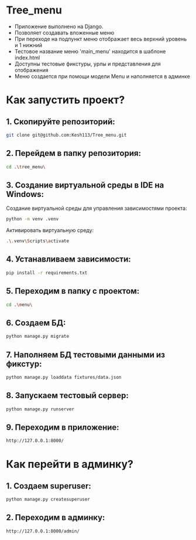 # Tree_menu
- Приложение выполнено на Django.
- Позволяет создавать вложенные меню
- При переходе на подпункт меню отображает весь верхний уровень и 1 нижний
- Тестовое название меню 'main_menu' находится в шаблоне index.html
- Доступны тестовые фикстуры, урлы и представления для отображения
- Меню создается при помощи модели Menu и наполняется в админке

# Как запустить проект?

## 1. Скопируйте репозиторий:
```bash
git clone git@github.com:Kesh113/Tree_menu.git
```
## 2. Перейдем в папку репозитория:
```bash
cd .\tree_menu\
```
## 3. Создание виртуальной среды в IDE на Windows:
 
Создание виртуальной среды для управления зависимостями проекта:
```bash
python -m venv .venv
```
Активировать виртуальную среду:
```bash
.\.venv\Scripts\activate
```
## 4. Устанавливаем зависимости:
```bash
pip install -r requirements.txt
```
## 5. Переходим в папку с проектом:
```bash
cd .\menu\
```
## 6. Создаем БД:
```bash
python manage.py migrate
```
## 7. Наполняем БД тестовыми данными из фикстур:
```bash
python manage.py loaddata fixtures/data.json
```
## 8. Запускаем тестовый сервер:
```bash
python manage.py runserver
```
## 9. Переходим в приложение:
```bash
http://127.0.0.1:8000/
```

# Как перейти в админку?

## 1. Создаем superuser:
```bash
python manage.py createsuperuser
```
## 2. Переходим в админку:
```bash
http://127.0.0.1:8000/admin/
```